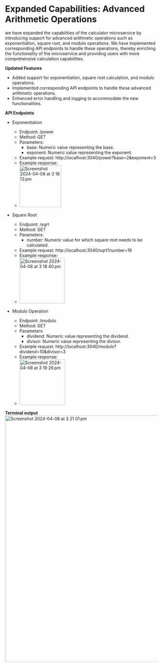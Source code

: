<h1>Expanded Capabilities: Advanced Arithmetic Operations</h1>

we have expanded the capabilities of the calculator microservice by introducing support for advanced arithmetic operations 
such as exponentiation, square root, and modulo operations. We have implemented corresponding API endpoints to handle these operations, 
thereby enriching the functionality of the microservice and providing users with more comprehensive calculation capabilities.

**Updated Features**
* Added support for exponentiation, square root calculation, and modulo operations.
* Implemented corresponding API endpoints to handle these advanced arithmetic operations.
* Enhanced error handling and logging to accommodate the new functionalities.

**API Endpoints**

* Exponentiation
  * Endpoint: /power
  * Method: GET
  * Parameters:
     * base: Numeric value representing the base.
     * exponent: Numeric value representing the exponent.
  * Example request: http://localhost:3040/power?base=2&exponent=3
  * Example response:
  * <img width="137" alt="Screenshot 2024-04-08 at 3 18 13 pm" src="https://github.com/gaurav3444/sit323-737-2024-t1-prac4c/assets/66586901/44fa94b3-5056-48a1-b093-b77c343e05bd">


* Square Root
  * Endpoint: /sqrt
  * Method: GET
  * Parameters:
     * number: Numeric value for which square root needs to be calculated.
  * Example request: http://localhost:3040/sqrt?number=16
  * Example response:
  * <img width="149" alt="Screenshot 2024-04-08 at 3 18 40 pm" src="https://github.com/gaurav3444/sit323-737-2024-t1-prac4c/assets/66586901/3fceef1e-c11b-4486-b08d-744a5d9c26b3">



* Modulo Operation
  * Endpoint: /modulo
  * Method: GET
  * Parameters:
     * dividend: Numeric value representing the dividend.
     * divisor: Numeric value representing the divisor.
  * Example request: http://localhost:3040/modulo?dividend=10&divisor=3
  * Example response:
  * <img width="150" alt="Screenshot 2024-04-08 at 3 19 26 pm" src="https://github.com/gaurav3444/sit323-737-2024-t1-prac4c/assets/66586901/1f309bf7-bf2e-4584-a66d-11db1e1ff107">

**Terminal output**
<img width="810" alt="Screenshot 2024-04-08 at 3 21 01 pm" src="https://github.com/gaurav3444/sit323-737-2024-t1-prac4c/assets/66586901/78d49bf8-00aa-41ee-bfa1-34f19510207f">
